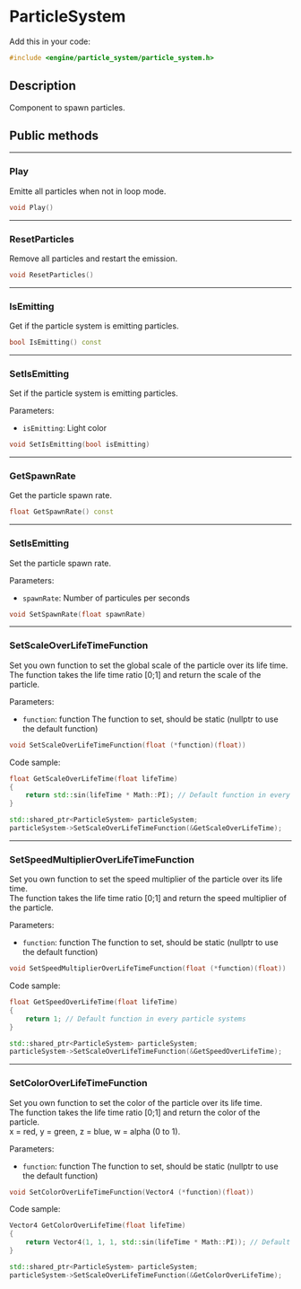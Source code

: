 # ParticleSystem

Add this in your code:
```cpp
#include <engine/particle_system/particle_system.h>
```

## Description

Component to spawn particles.

## Public methods

---
### Play
Emitte all particles when not in loop mode.
```cpp
void Play()
```

---
### ResetParticles
Remove all particles and restart the emission.
```cpp
void ResetParticles()
```

---
### IsEmitting
Get if the particle system is emitting particles.
```cpp
bool IsEmitting() const
```

---
### SetIsEmitting
Set if the particle system is emitting particles.

Parameters:
- `isEmitting`: Light color
```cpp
void SetIsEmitting(bool isEmitting)
```

---
### GetSpawnRate
Get the particle spawn rate.
```cpp
float GetSpawnRate() const
```

---
### SetIsEmitting
Set the particle spawn rate.

Parameters:
- `spawnRate`: Number of particules per seconds
```cpp
void SetSpawnRate(float spawnRate)
```

---
### SetScaleOverLifeTimeFunction
Set you own function to set the global scale of the particle over its life time.<br>
The function takes the life time ratio [0;1] and return the scale of the particle.

Parameters:
- `function`: function The function to set, should be static (nullptr to use the default function)
```cpp
void SetScaleOverLifeTimeFunction(float (*function)(float))
```
Code sample:
```cpp
float GetScaleOverLifeTime(float lifeTime)
{
	return std::sin(lifeTime * Math::PI); // Default function in every particle systems
}

std::shared_ptr<ParticleSystem> particleSystem;
particleSystem->SetScaleOverLifeTimeFunction(&GetScaleOverLifeTime);
```

---
### SetSpeedMultiplierOverLifeTimeFunction
Set you own function to set the speed multiplier of the particle over its life time.<br>
The function takes the life time ratio [0;1] and return the speed multiplier of the particle.

Parameters:
- `function`: function The function to set, should be static (nullptr to use the default function)
```cpp
void SetSpeedMultiplierOverLifeTimeFunction(float (*function)(float))
```
Code sample:
```cpp
float GetSpeedOverLifeTime(float lifeTime)
{
	return 1; // Default function in every particle systems
}

std::shared_ptr<ParticleSystem> particleSystem;
particleSystem->SetScaleOverLifeTimeFunction(&GetSpeedOverLifeTime);
```

---
### SetColorOverLifeTimeFunction
Set you own function to set the color of the particle over its life time.<br>
The function takes the life time ratio [0;1] and return the color of the particle.<br>
x = red, y = green, z = blue, w = alpha (0 to 1).

Parameters:
- `function`: function The function to set, should be static (nullptr to use the default function)
```cpp
void SetColorOverLifeTimeFunction(Vector4 (*function)(float))
```
Code sample:
```cpp
Vector4 GetColorOverLifeTime(float lifeTime)
{
	return Vector4(1, 1, 1, std::sin(lifeTime * Math::PI)); // Default function in every particle systems
}

std::shared_ptr<ParticleSystem> particleSystem;
particleSystem->SetScaleOverLifeTimeFunction(&GetColorOverLifeTime);
```